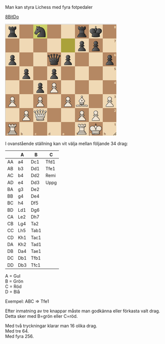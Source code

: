 Man kan styra Lichess med fyra fotpedaler

[8BitDo](https://shop.8bitdo.com/products/8bitdo-keyboard-extensions?variant=44141790036145)

![Ställning](fen.png)

I ovanstående ställning kan vit välja mellan följande 34 drag:

||A|B|C|
|-|-|-|-|
|AA|a4|Dc1|Tfd1|
|AB|b3|Dd1|Tfe1|
|AC|b4|Dd2|Remi|
|AD|e4|Dd3|Uppg|
|BA|g3|De2||
|BB|g4|De4||
|BC|h4|Df5||
|BD|Ld1|Dg6||
|CA|Le2|Dh7||
|CB|Lg4|Ta2||
|CC|Lh5|Tab1||
|CD|Kh1|Tac1||
|DA|Kh2|Tad1||
|DB|Da4|Tae1||
|DC|Db1|Tfb1||
|DD|Db3|Tfc1||

A = Gul  
B = Grön  
C = Röd  
D = Blå  

Exempel: ABC => Tfe1

Efter inmatning av tre knappar måste man godkänna eller förkasta valt drag. Detta sker med B=grön eller C=röd.

Med två tryckningar klarar man 16 olika drag.  
Med tre 64.  
Med fyra 256.  